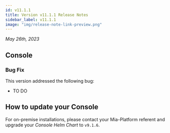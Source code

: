 ```yaml
---
id: v11.1.1
title: Version v11.1.1 Release Notes
sidebar_label: v11.1.1
image: "img/release-note-link-preview.png"
---
```


_May 26th, 2023_

## Console

### Bug Fix

This version addressed the following bug:

* TO DO

## How to update your Console

For on-premise installations, please contact your Mia-Platform referent and upgrade your _Console Helm Chart_ to `v9.1.6`.
